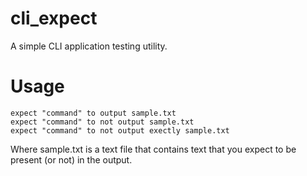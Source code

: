 # cli_expect

A simple CLI application testing utility.

# Usage

    expect "command" to output sample.txt
    expect "command" to not output sample.txt
    expect "command" to not output exectly sample.txt

Where sample.txt is a text file that contains text that you expect to be present (or not) in the output.
